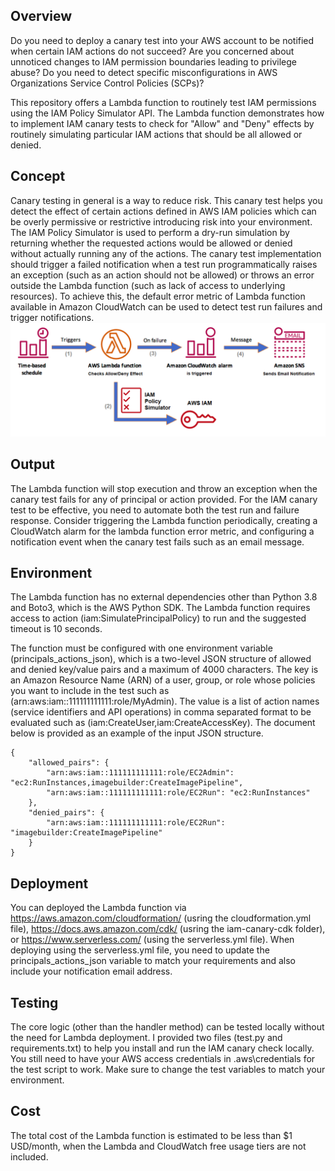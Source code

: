 ## Overview
Do you need to deploy a canary test into your AWS account to be notified when certain IAM actions do not succeed? Are you concerned about unnoticed changes to IAM permission boundaries leading to privilege abuse? Do you need to detect specific misconfigurations in AWS Organizations Service Control Policies (SCPs)?<br/>

This repository offers a Lambda function to routinely test IAM permissions using the IAM Policy Simulator API. The Lambda function demonstrates how to implement IAM canary tests to check for "Allow" and "Deny" effects by routinely simulating particular IAM actions that should be all allowed or denied.<br/> 

## Concept
Canary testing in general is a way to reduce risk. This canary test helps you detect the effect of certain actions defined in AWS IAM policies which can be overly permissive or restrictive introducing risk into your environment. The IAM Policy Simulator is used to perform a dry-run simulation by returning whether the requested actions would be allowed or denied without actually running any of the actions. The canary test implementation should trigger a failed notification when a test run programmatically raises an exception (such as an action should not be allowed) or throws an error outside the Lambda function (such as lack of access to underlying resources). To achieve this, the default error metric of Lambda function available in Amazon CloudWatch can be used to detect test run failures and trigger notifications.
![Screenshot](Overview.png)

## Output
The Lambda function will stop execution and throw an exception when the canary test fails for any of principal or action provided. For the IAM canary test to be effective, you need to automate both the test run and failure response. Consider triggering the Lambda function periodically, creating a CloudWatch alarm for the lambda function error metric, and configuring a notification event when the canary test fails such as an email message. <br/>

## Environment
The Lambda function has no external dependencies other than Python 3.8 and Boto3, which is the AWS Python SDK. The Lambda function requires access to action (iam:SimulatePrincipalPolicy) to run and the suggested timeout is 10 seconds.<br/>

The function must be configured with one environment variable (principals_actions_json), which is a two-level JSON structure of allowed and denied key/value pairs and a maximum of 4000 characters. The key is an Amazon Resource Name (ARN) of a user, group, or role whose policies you want to include in the test such as (arn:aws:iam::111111111111:role/MyAdmin). The value is a list of action names (service identifiers and API operations) in comma separated format to be evaluated such as (iam:CreateUser,iam:CreateAccessKey). The document below is provided as an example of the input JSON structure.
```
{
    "allowed_pairs": {
        "arn:aws:iam::111111111111:role/EC2Admin": "ec2:RunInstances,imagebuilder:CreateImagePipeline",
        "arn:aws:iam::111111111111:role/EC2Run": "ec2:RunInstances"
    },
    "denied_pairs": {
        "arn:aws:iam::111111111111:role/EC2Run": "imagebuilder:CreateImagePipeline"
    }
}
```
## Deployment
You can deployed the Lambda function via https://aws.amazon.com/cloudformation/ (usring the cloudformation.yml file), https://docs.aws.amazon.com/cdk/ (usring the iam-canary-cdk folder), or https://www.serverless.com/ (using the serverless.yml file). When deploying using the serverless.yml file, you need to update the principals_actions_json variable to match your requirements and also include your notification email address.<br/>

## Testing
The core logic (other than the handler method) can be tested locally without the need for Lambda deployment. I provided two files (test.py and requirements.txt) to help you install and run the IAM canary check locally. You still need to have your AWS access credentials in .aws\credentials for the test script to work. Make sure to change the test variables to match your environment. <br/>

## Cost
The total cost of the Lambda function is estimated to be less than $1 USD/month, when the Lambda and CloudWatch free usage tiers are not included.
